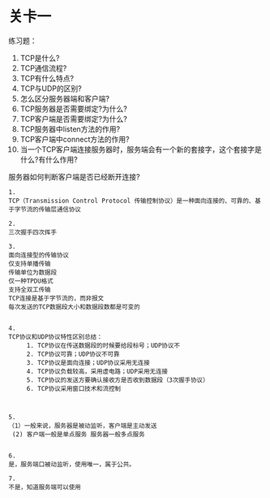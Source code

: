 # 关卡一

练习题：

1. TCP是什么?
2. TCP通信流程?
3. TCP有什么特点?
4. TCP与UDP的区别?
5. 怎么区分服务器端和客户端?
6. TCP服务器是否需要绑定?为什么?
7. TCP客户端是否需要绑定?为什么?
8. TCP服务器中listen方法的作用?
9. TCP客户端中connect方法的作用?
10. 当一个TCP客户端连接服务器时，服务端会有一个新的套接字，这个套接字是什么?有什么作用?

服务器如何判断客户端是否已经断开连接?

```
1.
TCP（Transmission Control Protocol 传输控制协议）是一种面向连接的、可靠的、基于字节流的传输层通信协议

2.
三次握手四次挥手

3.
面向连接型的传输协议
仅支持单播传输
传输单位为数据段
仅一种TPDU格式
支持全双工传输
TCP连接是基于字节流的，而非报文
每次发送的TCP数据段大小和数据段数都是可变的


4.
TCP协议和UDP协议特性区别总结：
     1. TCP协议在传送数据段的时候要给段标号；UDP协议不
     2. TCP协议可靠；UDP协议不可靠
     3. TCP协议是面向连接；UDP协议采用无连接
     4. TCP协议负载较高，采用虚电路；UDP采用无连接
     5. TCP协议的发送方要确认接收方是否收到数据段（3次握手协议）
     6. TCP协议采用窗口技术和流控制



5.
（1）一般来说，服务器是被动监听，客户端是主动发送 
 (2) 客户端一般是单点服务 服务器一般多点服务


6.
是，服务端口被动监听，使用唯一，属于公共。

7. 
不是，知道服务端可以使用



```



